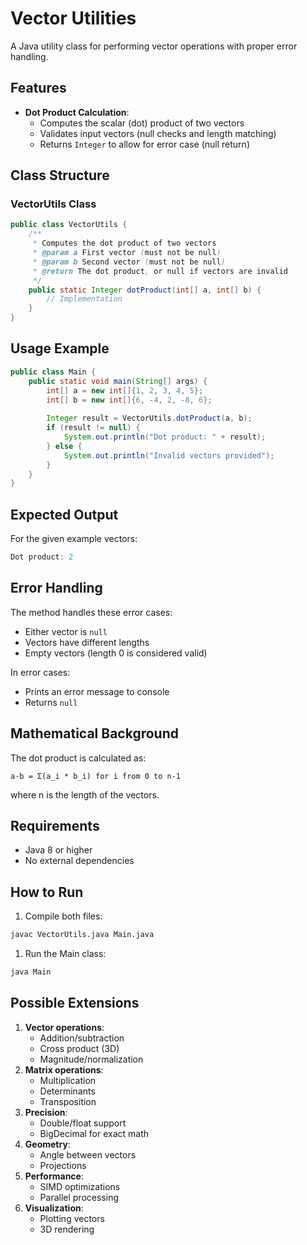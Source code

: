 # Vector Utilities

A Java utility class for performing vector operations with proper error handling.

## Features

- **Dot Product Calculation**:
  - Computes the scalar (dot) product of two vectors
  - Validates input vectors (null checks and length matching)
  - Returns `Integer` to allow for error case (null return)

## Class Structure

### VectorUtils Class

```java
public class VectorUtils {
    /**
     * Computes the dot product of two vectors
     * @param a First vector (must not be null)
     * @param b Second vector (must not be null)
     * @return The dot product, or null if vectors are invalid
     */
    public static Integer dotProduct(int[] a, int[] b) {
        // Implementation
    }
}
```


## Usage Example
```java
public class Main {
    public static void main(String[] args) {
        int[] a = new int[]{1, 2, 3, 4, 5};
        int[] b = new int[]{6, -4, 2, -8, 6};
        
        Integer result = VectorUtils.dotProduct(a, b);
        if (result != null) {
            System.out.println("Dot product: " + result);
        } else {
            System.out.println("Invalid vectors provided");
        }
    }
}
```

## Expected Output
For the given example vectors:
```java
Dot product: 2
```

## Error Handling
The method handles these error cases:
- Either vector is `null`
- Vectors have different lengths  
- Empty vectors (length 0 is considered valid)

In error cases:
- Prints an error message to console
- Returns `null`

## Mathematical Background
The dot product is calculated as:
```
a·b = Σ(a_i * b_i) for i from 0 to n-1
```
where n is the length of the vectors.

## Requirements
- Java 8 or higher
- No external dependencies

## How to Run
1. Compile both files:
```bash
javac VectorUtils.java Main.java
```
1. Run the Main class:
```bash
java Main
```

## Possible Extensions
1. **Vector operations**:
   - Addition/subtraction
   - Cross product (3D)
   - Magnitude/normalization
2. **Matrix operations**:
   - Multiplication
   - Determinants
   - Transposition
3. **Precision**:
   - Double/float support
   - BigDecimal for exact math
4. **Geometry**:
   - Angle between vectors
   - Projections
5. **Performance**:
   - SIMD optimizations
   - Parallel processing
6. **Visualization**:
   - Plotting vectors
   - 3D rendering
